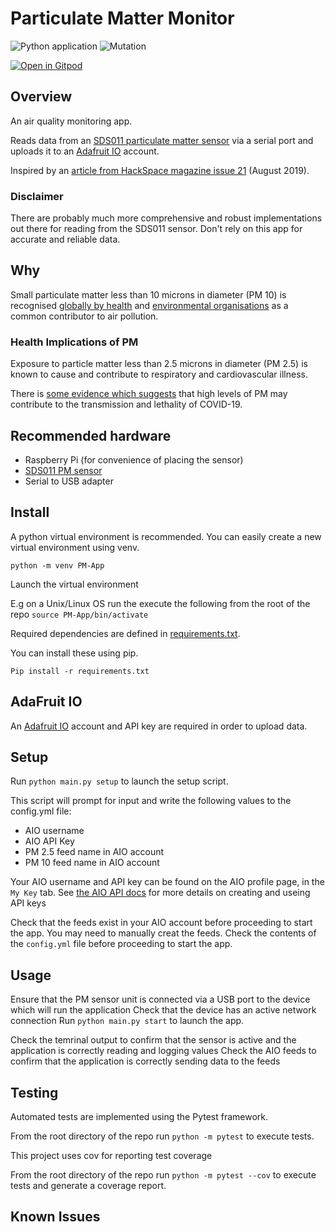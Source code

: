 # Particulate Matter Monitor

![Python application](https://github.com/AndrewJanuary/PM-Monitor/workflows/Python%20application/badge.svg?branch=main) ![Mutation](https://github.com/AndrewJanuary/PM-Monitor/workflows/Mutation/badge.svg?branch=main)

[![Open in Gitpod](https://gitpod.io/button/open-in-gitpod.svg)](https://gitpod.io/#https://github.com/AndrewJanuary/PM-Monitor)

## Overview

An air quality monitoring app.

Reads data from an [SDS011 particulate matter sensor](https://www.hackair.eu/docs/sds011/) via a serial port and uploads it to an [Adafruit IO](https://learn.adafruit.com/welcome-to-adafruit-io) account.

Inspired by an [article from HackSpace magazine issue 21](https://hackspace.raspberrypi.org/issues/21) (August 2019). 

### Disclaimer

There are probably much more comprehensive and robust implementations out there for reading from the SDS011 sensor. Don't rely on this app for accurate and reliable data.

## Why

Small particulate matter less than 10 microns in diameter (PM 10) is recognised [globally by health](https://www.who.int/health-topics/air-pollution) and [environmental organisations](https://www.eea.europa.eu/themes/air) as a common contributor to air pollution.

### Health Implications of PM

Exposure to particle matter less than 2.5 microns in diameter (PM 2.5) is known to cause and contribute to respiratory and cardiovascular illness.

There is [some evidence which suggests](https://www.theguardian.com/environment/2020/apr/24/coronavirus-detected-particles-air-pollution) that high levels of PM may contribute to the transmission and lethality of COVID-19.

## Recommended hardware

- Raspberry Pi (for convenience of placing the sensor)
- [SDS011 PM sensor](https://www.hackair.eu/docs/sds011/)
- Serial to USB adapter

## Install

A python virtual environment is recommended. You can easily create a new virtual environment using venv.

`python -m venv PM-App` 

Launch the virtual environment

E.g on a Unix/Linux OS run the execute the following from the root of the repo
`source PM-App/bin/activate`

Required dependencies are defined in [requirements.txt](https://github.com/AndrewJanuary/PM-Monitor/blob/main/requirements.txt).

You can install these using pip.

`Pip install -r requirements.txt`

## AdaFruit IO

An [Adafruit IO](https://learn.adafruit.com/welcome-to-adafruit-io) account and API key are required in order to upload data.

## Setup

Run `python main.py setup` to launch the setup script.

This script will prompt for input and write the following values to the config.yml file:
- AIO username
- AIO API Key
- PM 2.5 feed name in AIO account
- PM 10 feed name in AIO account

Your AIO username and API key can be found on the AIO profile page, in the `My Key` tab.
See [the AIO API docs](https://io.adafruit.com/api/docs/#adafruit-io-http-api) for more details on creating and useing API keys 

Check that the feeds exist in your AIO account before proceeding to start the app. You may need to manually creat the feeds.
Check the contents of the `config.yml` file before proceeding to start the app.

## Usage

Ensure that the PM sensor unit is connected via a USB port to the device which will run the application
Check that the device has an active network connection
Run `python main.py start` to launch the app.

Check the temrinal output to confirm that the sensor is active and the application is correctly reading and logging values
Check the AIO feeds to confirm that the application is correctly sending data to the feeds


## Testing

Automated tests are implemented using the Pytest framework.

From the root directory of the repo run `python -m pytest` to execute tests.

This project uses cov for reporting test coverage

From the root directory of the repo run `python -m pytest --cov` to execute tests and generate a coverage report.

## Known Issues
